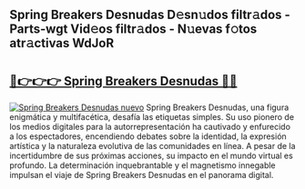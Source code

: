 ## Spring Breakers Desnudas D𝚎sn𝚞dos filtr𝚊dos - Parts-wgt Vid𝚎os filtr𝚊dos - N𝚞evas f𝚘tos atr𝚊ctivas WdJoR

# <h2><a href="http://mbbpde.tromn.icu/?c=Spring+Breakers+Desnudas">🔗👉👉👉 Spring Breakers Desnudas 🔗🔗</a></h2>

[![Spring Breakers Desnudas nuevo](https://i.imgur.com/pEAQMta.gif)](http://mbbpde.tromn.icu/?c=Spring+Breakers+Desnudas)
Spring Breakers Desnudas, una figura enigmática y multifacética, desafía las etiquetas simples. Su uso pionero de los medios digitales para la autorrepresentación ha cautivado y enfurecido a los espectadores, encendiendo debates sobre la identidad, la expresión artística y la naturaleza evolutiva de las comunidades en línea. A pesar de la incertidumbre de sus próximas acciones, su impacto en el mundo virtual es profundo. La determinación inquebrantable y el magnetismo innegable impulsan el viaje de Spring Breakers Desnudas en el panorama digital.
